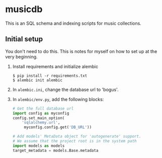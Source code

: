 # musicdb

This is an SQL schema and indexing scripts for music collections.

## Initial setup

You don't need to do this. This is notes for myself on how to set up at the very beginning.

1. Install requirements and initialize alembic

    ```
    $ pip install -r requirements.txt
    $ alembic init alembic
    ```

1. In `alembic.ini`, change the database url to 'bogus'.

1. In `alembic/env.py`, add the following blocks:
    ```python
    # Get the full database url
    import config as myconfig
    config.set_main_option(
        'sqlalchemy.url',
         myconfig.config.get('DB_URL'))

    # Add models' MetaData object for 'autogenerate' support.
    # We assume that the project root is in the system path
    import models as models
    target_metadata = models.Base.metadata
    ```

